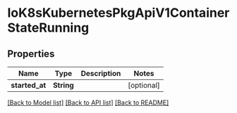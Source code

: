 # IoK8sKubernetesPkgApiV1ContainerStateRunning

## Properties
Name | Type | Description | Notes
------------ | ------------- | ------------- | -------------
**started_at** | **String** |  | [optional] 

[[Back to Model list]](../README.md#documentation-for-models) [[Back to API list]](../README.md#documentation-for-api-endpoints) [[Back to README]](../README.md)


